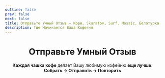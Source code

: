 ```yaml
---
outline: false
prev: false
next: false
title: Отправьте Умный Отзыв – Корж, Skuratov, Surf, Mosaic, Белотурка, Кэрри
description: Где Начинается Ваша Кофейня
---
```

<div align="center">

# Отправьте Умный Отзыв

**Каждая чашка кофе** делает Вашу любимую кофейню **еще лучше**. <br>
**Собрать → Отправить → Повторить**
<br>

</div>

<CoffeePointsSMR />


